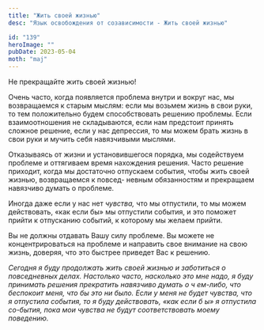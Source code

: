 ```yaml
---
title: "Жить своей жизнью"
desc: "Язык освобождения от созависимости - Жить своей жизнью"

id: "139"
heroImage: ""
pubDate: 2023-05-04
moth: "maj"
---
```


Не прекращайте жить своей жизнью!

Очень часто, когда появляется проблема внутри и вокруг нас, мы возвращаемся к
старым мыслям: если мы возьмем жизнь в свои руки, то тем положительно будем
способствовать решению проблемы. Если взаимоотношения не складываются, если
нам предстоит принять сложное решение, если у нас депрессия, то мы можем брать
жизнь в свои руки и мучить себя навязчивыми мыслями.

Отказываясь от жизни и установившегося порядка, мы содействуем проблеме и
оттягиваем время нахождения решения. Часто решение приходит, когда мы
достаточно отпускаем события, чтобы жить своей жизнью, возвращаемся к повсед-
невным обязанностям и прекращаем навязчиво думать о проблеме.

Иногда даже если у нас нет _чувства,_ что мы отпустили, то мы можем
действовать, «как если бы» мы отпустили события, и это поможет прийти к
отпусканию событий, к которому мы желаем прийти.

Вы не должны отдавать Вашу силу проблеме. Вы можете не концентрироваться на
проблеме и направить свое внимание на свою жизнь, доверяя, что это быстрее
приведет Вас к решению.

_Сегодня_ _я_ _буду_ _продолжать_ _жить_ _своей_ _жизнью_ _и_ _заботиться_ _о_
_повседневных_ _делах._ _Настолько_ _часто,_ _насколько_ _это_ _мне_ _надо,_
_я_ _буду_ _принимать_ _решения_ _прекратить_ _навязчиво_ _думать_ _о_ _ч_
_ем-либо,_ _что_ _беспокоит_ _меня,_ _что_ _бы_ _это_ _ни_ _было._ _Если_ _у_
_меня_ _не_ _будет_ _чувства,_ _что_ _я_ _отпустила_ _события,_ _то_ _я_
_буду_ _действовать,_ _«как_ _если_ _б_ _ы»_ _я_ _отпустила_ _со-бытия,_
_пока_ _мои_ _чувства_ _не_ _будут_ _соответствовать_ _моему_ _поведению._
